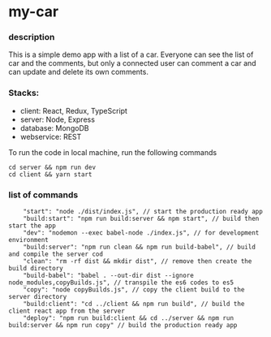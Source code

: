 # my-car

### description
This is a simple demo app with a list of a car.
Everyone can see the list of car and the comments, but only a connected user can comment a car and can update and delete its own comments.

### Stacks:
* client: React, Redux, TypeScript
* server: Node, Express
* database: MongoDB
* webservice: REST

To run the code in local machine, run the following commands
```
cd server && npm run dev
cd client && yarn start
```

### list of commands

```
    "start": "node ./dist/index.js", // start the production ready app
    "build:start": "npm run build:server && npm start", // build then start the app
    "dev": "nodemon --exec babel-node ./index.js", // for development environment
    "build:server": "npm run clean && npm run build-babel", // build and compile the server cod
    "clean": "rm -rf dist && mkdir dist", // remove then create the build directory
    "build-babel": "babel . --out-dir dist --ignore node_modules,copyBuilds.js", // transpile the es6 codes to es5
    "copy": "node copyBuilds.js", // copy the client build to the server directory
    "build:client": "cd ../client && npm run build", // build the client react app from the server
    "deploy": "npm run build:client && cd ../server && npm run build:server && npm run copy" // build the production ready app
```


